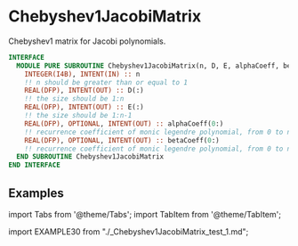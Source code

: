 # Chebyshev1JacobiMatrix

Chebyshev1 matrix for Jacobi polynomials.

```fortran
INTERFACE
  MODULE PURE SUBROUTINE Chebyshev1JacobiMatrix(n, D, E, alphaCoeff, betaCoeff)
    INTEGER(I4B), INTENT(IN) :: n
    !! n should be greater than or equal to 1
    REAL(DFP), INTENT(OUT) :: D(:)
    !! the size should be 1:n
    REAL(DFP), INTENT(OUT) :: E(:)
    !! the size should be 1:n-1
    REAL(DFP), OPTIONAL, INTENT(OUT) :: alphaCoeff(0:)
    !! recurrence coefficient of monic legendre polynomial, from 0 to n-1
    REAL(DFP), OPTIONAL, INTENT(OUT) :: betaCoeff(0:)
    !! recurrence coefficient of monic legendre polynomial, from 0 to n-1
  END SUBROUTINE Chebyshev1JacobiMatrix
END INTERFACE
```

## Examples

import Tabs from '@theme/Tabs';
import TabItem from '@theme/TabItem';

<Tabs>
<TabItem value="example" label="️܀ See example">

import EXAMPLE30 from "./_Chebyshev1JacobiMatrix_test_1.md";

<EXAMPLE30 />

</TabItem>

<TabItem value="close" label="↢ " default>

</TabItem>
</Tabs>
